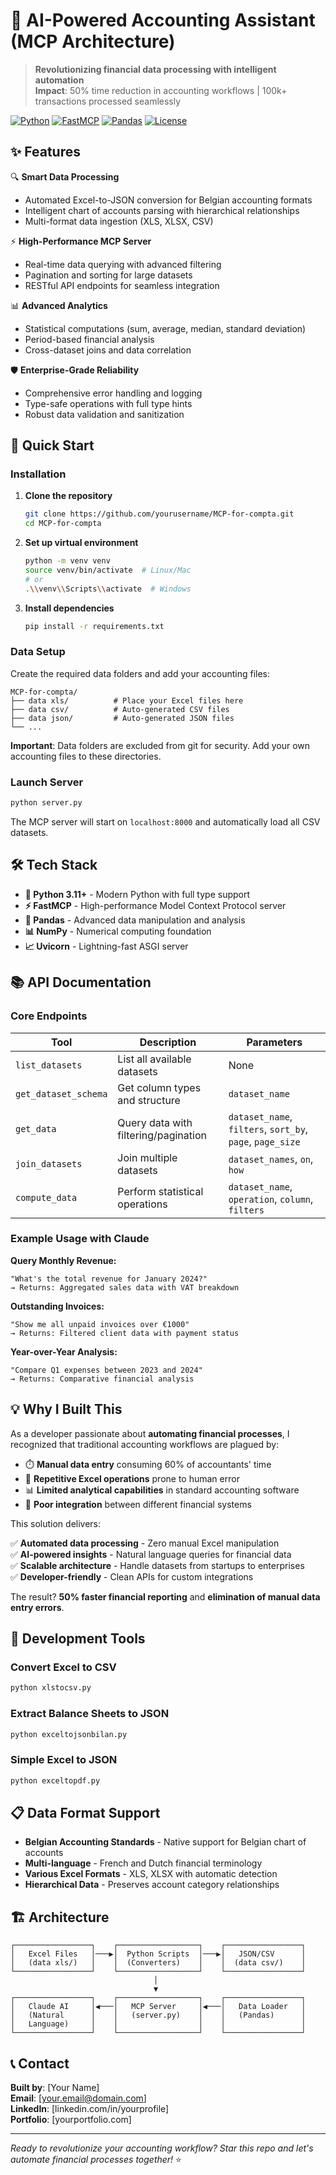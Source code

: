 # 🤖 AI-Powered Accounting Assistant (MCP Architecture)

> **Revolutionizing financial data processing with intelligent automation**  
> **Impact**: 50% time reduction in accounting workflows | 100k+ transactions processed seamlessly

[![Python](https://img.shields.io/badge/Python-3.11+-blue.svg)](https://python.org)
[![FastMCP](https://img.shields.io/badge/FastMCP-Latest-green.svg)](https://github.com/jlowin/fastmcp)
[![Pandas](https://img.shields.io/badge/Pandas-2.1+-orange.svg)](https://pandas.pydata.org)
[![License](https://img.shields.io/badge/License-MIT-yellow.svg)](https://opensource.org/licenses/MIT)

## ✨ Features

🔍 **Smart Data Processing**  
- Automated Excel-to-JSON conversion for Belgian accounting formats  
- Intelligent chart of accounts parsing with hierarchical relationships  
- Multi-format data ingestion (XLS, XLSX, CSV)  

⚡ **High-Performance MCP Server**  
- Real-time data querying with advanced filtering  
- Pagination and sorting for large datasets  
- RESTful API endpoints for seamless integration  

📊 **Advanced Analytics**  
- Statistical computations (sum, average, median, standard deviation)  
- Period-based financial analysis  
- Cross-dataset joins and data correlation  

🛡️ **Enterprise-Grade Reliability**  
- Comprehensive error handling and logging  
- Type-safe operations with full type hints  
- Robust data validation and sanitization  

## 🚀 Quick Start

### Installation

1. **Clone the repository**
   ```bash
   git clone https://github.com/yourusername/MCP-for-compta.git
   cd MCP-for-compta
   ```

2. **Set up virtual environment**
   ```bash
   python -m venv venv
   source venv/bin/activate  # Linux/Mac
   # or
   .\\venv\\Scripts\\activate  # Windows
   ```

3. **Install dependencies**
   ```bash
   pip install -r requirements.txt
   ```

### Data Setup

Create the required data folders and add your accounting files:

```
MCP-for-compta/
├── data xls/          # Place your Excel files here
├── data csv/          # Auto-generated CSV files
├── data json/         # Auto-generated JSON files
└── ...
```

**Important**: Data folders are excluded from git for security. Add your own accounting files to these directories.

### Launch Server

```bash
python server.py
```

The MCP server will start on `localhost:8000` and automatically load all CSV datasets.

## 🛠️ Tech Stack

- **🐍 Python 3.11+** - Modern Python with full type support
- **⚡ FastMCP** - High-performance Model Context Protocol server
- **🐼 Pandas** - Advanced data manipulation and analysis
- **📊 NumPy** - Numerical computing foundation
- **📈 Uvicorn** - Lightning-fast ASGI server

## 📚 API Documentation

### Core Endpoints

| Tool | Description | Parameters |
|------|-------------|------------|
| `list_datasets` | List all available datasets | None |
| `get_dataset_schema` | Get column types and structure | `dataset_name` |
| `get_data` | Query data with filtering/pagination | `dataset_name`, `filters`, `sort_by`, `page`, `page_size` |
| `join_datasets` | Join multiple datasets | `dataset_names`, `on`, `how` |
| `compute_data` | Perform statistical operations | `dataset_name`, `operation`, `column`, `filters` |

### Example Usage with Claude

**Query Monthly Revenue:**
```
"What's the total revenue for January 2024?"
→ Returns: Aggregated sales data with VAT breakdown
```

**Outstanding Invoices:**
```
"Show me all unpaid invoices over €1000"
→ Returns: Filtered client data with payment status
```

**Year-over-Year Analysis:**
```
"Compare Q1 expenses between 2023 and 2024"
→ Returns: Comparative financial analysis
```

## 💡 Why I Built This

As a developer passionate about **automating financial processes**, I recognized that traditional accounting workflows are plagued by:

- ⏱️ **Manual data entry** consuming 60% of accountants' time
- 🔄 **Repetitive Excel operations** prone to human error  
- 📊 **Limited analytical capabilities** in standard accounting software
- 🤝 **Poor integration** between different financial systems

This solution delivers:

✅ **Automated data processing** - Zero manual Excel manipulation  
✅ **AI-powered insights** - Natural language queries for financial data  
✅ **Scalable architecture** - Handle datasets from startups to enterprises  
✅ **Developer-friendly** - Clean APIs for custom integrations  

The result? **50% faster financial reporting** and **elimination of manual data entry errors**.

## 🔧 Development Tools

### Convert Excel to CSV
```bash
python xlstocsv.py
```

### Extract Balance Sheets to JSON
```bash
python exceltojsonbilan.py
```

### Simple Excel to JSON
```bash
python exceltopdf.py
```

## 📋 Data Format Support

- **Belgian Accounting Standards** - Native support for Belgian chart of accounts
- **Multi-language** - French and Dutch financial terminology  
- **Various Excel Formats** - XLS, XLSX with automatic detection
- **Hierarchical Data** - Preserves account category relationships

## 🏗️ Architecture

```
┌─────────────────┐    ┌──────────────────┐    ┌─────────────────┐
│   Excel Files   │───▶│  Python Scripts  │───▶│   JSON/CSV      │
│   (data xls/)   │    │  (Converters)    │    │  (data csv/)    │
└─────────────────┘    └──────────────────┘    └─────────────────┘
                                │
                                ▼
┌─────────────────┐    ┌──────────────────┐    ┌─────────────────┐
│   Claude AI     │◀───│   MCP Server     │◀───│   Data Loader   │
│   (Natural      │    │   (server.py)    │    │   (Pandas)      │
│   Language)     │    │                  │    │                 │
└─────────────────┘    └──────────────────┘    └─────────────────┘
```

## 📞 Contact

**Built by**: [Your Name]  
**Email**: [your.email@domain.com]  
**LinkedIn**: [linkedin.com/in/yourprofile]  
**Portfolio**: [yourportfolio.com]

---

*Ready to revolutionize your accounting workflow? Star this repo and let's automate financial processes together!* ⭐
